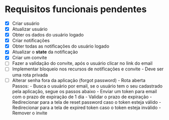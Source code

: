 # Requisitos funcionais pendentes

- [X] Criar usuário
- [X] Atualizar usuário
- [X] Obter os dados do usuário logado
- [X] Criar notificações
- [X] Obter todas as notificações do usuário logado
- [X] Atualizar o **state** da notificação
- [X] Criar um convite
- [ ] Fazer a validação do convite, após o usuário clicar no link do email
- [ ] Implementar bloqueio nos recursos de notificações e convite - Deve ser uma rota privada
- [ ] Alterar senha fora da aplicação (forgot password) - Rota aberta      
      Passos:
      - Busca o usuário por email, se o usuário tem o seu cadastrado pela aplicação, segue os passos abaixo
      - Enviar um token para email com o prazo de expiração de 1 dia
      - Validar o prazo de expiração
      - Redirecionar para a tela de reset password caso o token esteja válido
      - Redirecionar para a tela de expired token caso o token esteja inválido
      - Remover o invite